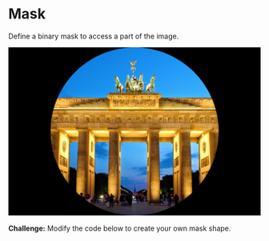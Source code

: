 
# Mask

Define a binary mask to access a part of the image.

![](../images/mask.png)

**Challenge:** Modify the code below to create your own mask shape.
